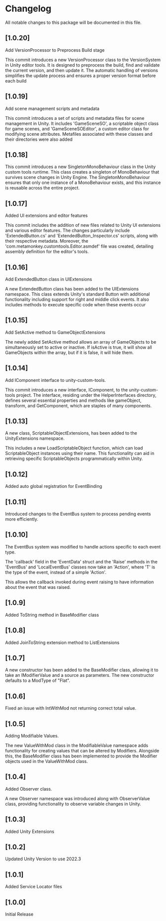 # Changelog

All notable changes to this package will be documented in this file.

## [1.0.20]
Add VersionProcessor to Preprocess Build stage

This commit introduces a new VersionProcessor class to the VersionSystem in Unity editor tools. It is designed to preprocess the build, find and validate the current version, and then update it. The automatic handling of versions simplifies the update process and ensures a proper version format before each build

## [1.0.19]
Add scene management scripts and metadata

This commit introduces a set of scripts and metadata files for scene management in Unity. It includes 'GameSceneSO', a scriptable object class for game scenes, and 'GameSceneSOEditor', a custom editor class for modifying scene attributes. Metafiles associated with these classes and their directories were also added

## [1.0.18]
This commit introduces a new SingletonMonoBehaviour class in the Unity custom tools runtime. This class creates a singleton of MonoBehaviour that survives scene changes in Unity Engine. The SingletonMonoBehaviour ensures that only one instance of a MonoBehaviour exists, and this instance is reusable across the entire project.

## [1.0.17]
Added UI extensions and editor features

This commit includes the addition of new files related to Unity UI extensions and various editor features. The changes particularly include 'ExtendedButton.cs' and 'ExtendedButton_Inspector.cs' scripts, along with their respective metadata. Moreover, the 'com.metamonkey.customtools.Editor.asmdef' file was created, detailing assembly definition for the editor's tools.

## [1.0.16]
Add ExtendedButton class in UIExtensions

A new ExtendedButton class has been added to the UIExtensions namespace. This class extends Unity's standard Button with additional functionality including support for right and middle click events. It also includes methods to execute specific code when these events occur

## [1.0.15]
Add SetActive method to GameObjectExtensions

The newly added SetActive method allows an array of GameObjects to be simultaneously set to active or inactive. If isActive is true, it will show all GameObjects within the array, but if it is false, it will hide them.

## [1.0.14]
Add IComponent interface to unity-custom-tools.

This commit introduces a new interface, IComponent, to the unity-custom-tools project. The interface, residing under the HelperInterfaces directory, defines several essential properties and methods like gameObject, transform, and GetComponent, which are staples of many components.

## [1.0.13]
A new class, ScriptableObjectExtensions, has been added to the UnityExtensions namespace.

This includes a new LoadScriptableObject function, which can load ScriptableObject instances using their name. This functionality can aid in retrieving specific ScriptableObjects programmatically within Unity.

## [1.0.12]
Added auto global registration for EventBinding

## [1.0.11]
Introduced changes to the EventBus system to process pending events more efficiently.

## [1.0.10]
The EventBus system was modified to handle actions specific to each event type.

The 'callback' field in the 'EventData' struct and the 'Raise' methods in the 'EventBus' and 'LocalEventBus' classes now take an 'Action<T>', where 'T' is the type of the event, instead of a simple 'Action'.

This allows the callback invoked during event raising to have information about the event that was raised.

## [1.0.9]
Added ToString method in BaseModifier class

## [1.0.8]
Added JoinToString extension method to ListExtensions

## [1.0.7]
A new constructor has been added to the BaseModifier class, allowing it to take an IModifierValue and a source as parameters. The new constructor defaults to a ModType of "Flat".

## [1.0.6]
Fixed an issue with IntWithMod not returning correct total value.

## [1.0.5]
Adding Modifiable Values.

The new ValueWithMod class in the ModifiableValue namespace adds functionality for creating values that can be altered by Modifiers. Alongside this, the BaseModifier class has been implemented to provide the Modifier objects used in the ValueWithMod class.

## [1.0.4]
Added Observer class.

A new Observer namespace was introduced along with ObserverValue class, providing functionality to observe variable changes in Unity.

## [1.0.3]
Added Unity Extensions

## [1.0.2]
Updated Unity Version to use 2022.3

## [1.0.1]
Added Service Locator files

## [1.0.0]
Initial Release